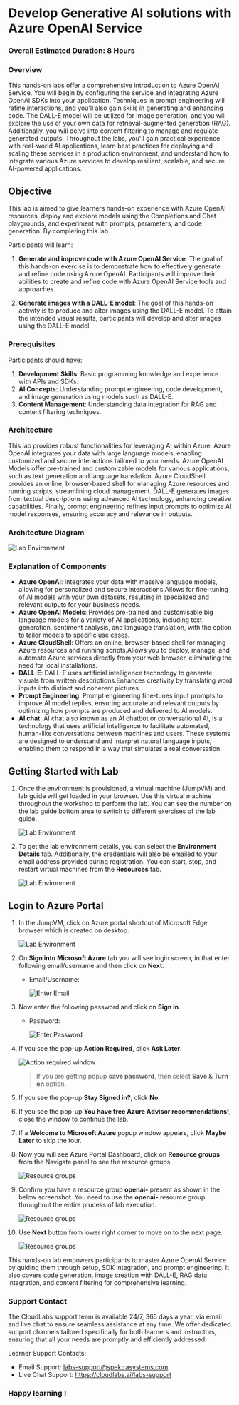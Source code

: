 # Develop Generative AI solutions with Azure OpenAI Service
### Overall Estimated Duration: 8 Hours
### Overview

This hands-on labs offer a comprehensive introduction to Azure OpenAI Service. You will begin by configuring the service and integrating Azure OpenAI SDKs into your application. Techniques in prompt engineering will refine interactions, and you'll also gain skills in generating and enhancing code. The DALL-E model will be utilized for image generation, and you will explore the use of your own data for retrieval-augmented generation (RAG). Additionally, you will delve into content filtering to manage and regulate generated outputs. Throughout the labs, you'll gain practical experience with real-world AI applications, learn best practices for deploying and scaling these services in a production environment, and understand how to integrate various Azure services to develop resilient, scalable, and secure AI-powered applications.

## Objective 

This lab is aimed to give learners hands-on experience with Azure OpenAI resources, deploy and explore models using the Completions and Chat playgrounds, and experiment with prompts, parameters, and code generation. By completing this lab

Participants will learn:

1. **Generate and improve code with Azure OpenAI Service**: The goal of this hands-on exercise is to demonstrate how to effectively generate and refine code using Azure OpenAI. Participants will improve their abilities to create and refine code with Azure OpenAI Service tools and approaches.

2. **Generate images with a DALL-E model**: The goal of this hands-on activity is to produce and alter images using the DALL-E model. To attain the intended visual results, participants will develop and alter images using the DALL-E model.

### Prerequisites
Participants should have:

1. **Development Skills**: Basic programming knowledge and experience with APIs and SDKs.
2. **AI Concepts**: Understanding prompt engineering, code development, and image generation using models such as DALL-E.
3. **Content Management**: Understanding data integration for RAG and content filtering techniques.
   
### Architecture

This lab provides robust functionalities for leveraging AI within Azure. Azure OpenAI integrates your data with large language models, enabling customized and secure interactions tailored to your needs. Azure OpenAI Models offer pre-trained and customizable models for various applications, such as text generation and language translation. Azure CloudShell provides an online, browser-based shell for managing Azure resources and running scripts, streamlining cloud management. DALL-E generates images from textual descriptions using advanced AI technology, enhancing creative capabilities. Finally, prompt engineering refines input prompts to optimize AI model responses, ensuring accuracy and relevance in outputs.

### Architecture Diagram

![](../media/blank_diagram_1.JPG "Lab Environment")

### Explanation of Components

- **Azure OpenAI**: Integrates your data with massive language models, allowing for personalized and secure interactions.Allows for fine-tuning of AI models with your own datasets, resulting in specialized and relevant outputs for your business needs.
- **Azure OpenAI Models**: Provides pre-trained and customisable big language models for a variety of AI applications, including text generation, sentiment analysis, and language translation, with the option to tailor models to specific use cases.
- **Azure CloudShell**: Offers an online, browser-based shell for managing Azure resources and running scripts.Allows you to deploy, manage, and automate Azure services directly from your web browser, eliminating the need for local installations.
- **DALL-E**: DALL-E uses artificial intelligence technology to generate visuals from written descriptions.Enhances creativity by translating word inputs into distinct and coherent pictures.
- **Prompt Engineering**: Prompt engineering fine-tunes input prompts to improve AI model replies, ensuring accurate and relevant outputs by optimizing how prompts are produced and delivered to AI models.
- **AI chat**: AI chat also known as an AI chatbot or conversational AI, is a technology that uses artificial intelligence to facilitate automated, human-like conversations between machines and users. These systems are designed to understand and interpret natural language inputs, enabling them to respond in a way that simulates a real conversation.

## Getting Started with Lab

1. Once the environment is provisioned, a virtual machine (JumpVM) and lab guide will get loaded in your browser. Use this virtual machine throughout the workshop to perform the lab. You can see the number on the lab guide bottom area to switch to different exercises of the lab guide.

   ![](../media/getting-started1.png "Lab Environment")
   
1. To get the lab environment details, you can select the **Environment Details** tab. Additionally, the credentials will also be emailed to your email address provided during registration. You can start, stop, and restart virtual machines from the **Resources** tab.

   ![](../media/envdetails.png "Lab Environment")

## Login to Azure Portal
1. In the JumpVM, click on Azure portal shortcut of Microsoft Edge browser which is created on desktop.

   ![](../media/azureportal_icon1.png "Lab Environment")
   
1. On **Sign into Microsoft Azure** tab you will see login screen, in that enter following email/username and then click on **Next**. 
   * Email/Username: <inject key="AzureAdUserEmail"></inject>
   
     ![](../media/image7.png "Enter Email")
     
1. Now enter the following password and click on **Sign in**.
   * Password: <inject key="AzureAdUserPassword"></inject>
   
     ![](../media/image8.png "Enter Password")
     
1. If you see the pop-up **Action Required**, click **Ask Later**.

     ![](../media/asklater.png "Action required window")
     
    > If you are getting popup **save password**, then select **Save & Turn on** option.
       
1. If you see the pop-up **Stay Signed in?**, click **No**.

1. If you see the pop-up **You have free Azure Advisor recommendations!**, close the window to continue the lab.

1. If a **Welcome to Microsoft Azure** popup window appears, click **Maybe Later** to skip the tour.

1. Now you will see Azure Portal Dashboard, click on **Resource groups** from the Navigate panel to see the resource groups.

     ![](../media/select-rg.png "Resource groups")

1. Confirm you have a resource group **openai-<inject key="Deployment-id" enableCopy="false"/>** present as shown in the below screenshot. You need to use the **openai-<inject key="Deployment-id" enableCopy="false"/>** resource group throughout the entire process of lab execution.

     ![](../media/rg.png "Resource groups")
   
1. Use **Next** button from lower right corner to move on to the next page.

   ![](../media/next1.png "Resource groups")


This hands-on lab empowers participants to master Azure OpenAI Service by guiding them through setup, SDK integration, and prompt engineering. It also covers code generation, image creation with DALL-E, RAG data integration, and content filtering for comprehensive learning.

### Support Contact
 
The CloudLabs support team is available 24/7, 365 days a year, via email and live chat to ensure seamless assistance at any time. We offer dedicated support channels tailored specifically for both learners and instructors, ensuring that all your needs are promptly and efficiently addressed.

Learner Support Contacts:

- Email Support: labs-support@spektrasystems.com
- Live Chat Support: https://cloudlabs.ai/labs-support

### Happy learning !

